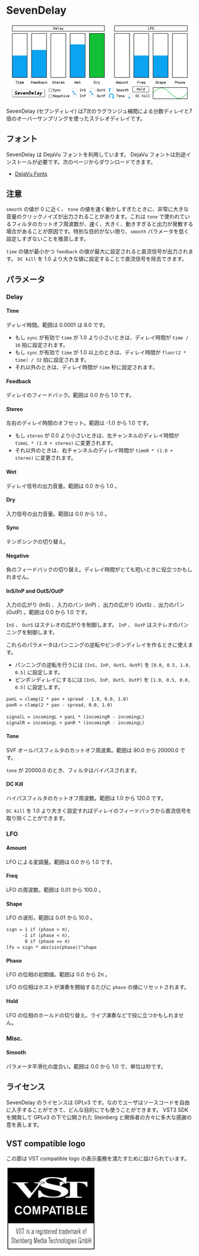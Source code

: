 # SevenDelay

![](img/sevendelay.png)

SevenDelay (セブンディレイ) は7次のラグランジュ補間による分数ディレイと7倍のオーバーサンプリングを使ったステレオディレイです。

## フォント
SevenDelay は DejaVu フォントを利用しています。 DejaVu フォントは別途インストールが必要です。次のページからダウンロードできます。

- [DejaVu Fonts](https://dejavu-fonts.github.io/)

## 注意
`smooth` の値が 0 に近く、 `tone` の値を速く動かしすぎたときに、非常に大きな音量のクリックノイズが出力されることがあります。これは `tone` で使われているフィルタのカットオフ周波数が、速く、大きく、動きすぎると出力が発散する場合があることが原因です。特別な目的がない限り、`smooth` パラメータを低く設定しすぎないことを推奨します。

`time` の値が最小かつ `feedback` の値が最大に設定されると直流信号が出力されます。 `DC kill` を 1.0 より大きな値に設定することで直流信号を除去できます。

## パラメータ
### Delay
#### Time
ディレイ時間。範囲は 0.0001 は 8.0 です。

- もし `sync` が有効で `time` が 1.0 より小さいときは、ディレイ時間が `time / 16` 拍に設定されます。
- もし `sync` が有効で `time` が 1.0 以上のときは、ディレイ時間が `floor(2 * time) / 32` 拍に設定されます。
- それ以外のときは、ディレイ時間が `time` 秒に設定されます。

#### Feedback
ディレイのフィードバック。範囲は 0.0 から 1.0 です。

#### Stereo
左右のディレイ時間のオフセット。範囲は -1.0 から 1.0 です。

- もし `stereo` が 0.0 より小さいときは、左チャンネルのディレイ時間が `timeL * (1.0 + stereo)` に変更されます。
- それ以外のときは、右チャンネルのディレイ時間が `timeR * (1.0 + stereo)` に変更されます。

#### Wet
ディレイ信号の出力音量。範囲は 0.0 から 1.0 。

#### Dry
入力信号の出力音量。範囲は 0.0 から 1.0 。

#### Sync
テンポシンクの切り替え。

#### Negative
負のフィードバックの切り替え。ディレイ時間がとても短いときに役立つかもしれません。

#### InS/InP and OutS/OutP
入力の広がり (InS) 、入力のパン (InP) 、出力の広がり (OutS) 、出力のパン (OutP) 。範囲は 0.0 から 1.0 です。

`InS` 、 `OutS` はステレオの広がりを制御します。 `InP` 、 `OutP` はステレオのパンニングを制御します。

これらのパラメータはパンニングの逆転やピンポンディレイを作るときに使えます。

- パンニングの逆転を行うには `[InS, InP, OutS, OutP]` を `[0.0, 0.5, 1.0, 0.5]` に設定します。
- ピンポンディレイにするには `[InS, InP, OutS, OutP]` を `[1.0, 0.5, 0.0, 0.5]` に設定します。

```
panL = clamp(2 * pan + spread - 1.0, 0.0, 1.0)
panR = clamp(2 * pan - spread, 0.0, 1.0)

signalL = incomingL + panL * (incomingR - incomingL)
signalR = incomingL + panR * (incomingR - incomingL)
```

#### Tone
SVF オールパスフィルタのカットオフ周波素。範囲は 90.0 から 20000.0 です。

`tone` が 20000.0 のとき、フィルタはバイパスされます。

#### DC Kill
ハイパスフィルタのカットオフ周波数。範囲は 1.0 から 120.0 です。

`DC kill` を 1.0 より大きく設定すればディレイのフィードバックから直流信号を取り除くことができます。

### LFO
#### Amount
LFO による変調量。範囲は 0.0 から 1.0 です。

#### Freq
LFO の周波数。範囲は 0.01 から 100.0 。

#### Shape
LFO の波形。範囲は 0.01 から 10.0 。

```
sign = 1 if (phase > π),
      -1 if (phase < π),
       0 if (phase == π)
lfo = sign * abs(sin(phase))^shape
```

#### Phase
LFO の位相の初期値。範囲は 0.0 から 2π 。

LFO の位相はホストが演奏を開始するたびに `phase` の値にリセットされます。

#### Hold
LFO の位相のホールドの切り替え。ライブ演奏などで役に立つかもしれません。

### Misc.
#### Smooth
パラメータ平滑化の度合い。範囲は 0.0 から 1.0 で、単位は秒です。

## ライセンス
SevenDelay のライセンスは GPLv3 です。なのでユーザはソースコードを自由に入手することができて、どんな目的にでも使うことができます。 VST3 SDK を開発して GPLv3 の下で公開された Steinberg と関係者の方々に多大な感謝の意を表します。

## VST compatible logo
この節は VST compatible logo の表示義務を満たすために設けられています。

<img src="img/VST_Compatible_Logo_Steinberg_with_TM.svg" alt="The VST compatible logo. VST is a trademark of Steinberg Media Technologies GmbH, registered in Europe and other countries." width="240">
